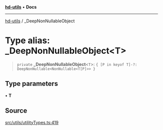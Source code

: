 [**hd-utils**](../README.md) • **Docs**

***

[hd-utils](../globals.md) / \_DeepNonNullableObject

# Type alias: \_DeepNonNullableObject\<T\>

> `private` **\_DeepNonNullableObject**\<`T`\>: `{ [P in keyof T]-?: DeepNonNullable<NonNullable<T[P]>> }`

## Type parameters

• **T**

## Source

[src/utils/utilityTypes.ts:419](https://github.com/AhmadHddad/h-utils/blob/b1dfa95e218c9605f39fc234662ef50e62fadcb8/src/utils/utilityTypes.ts#L419)
